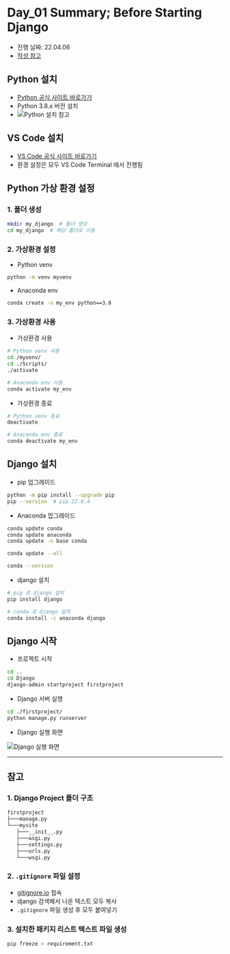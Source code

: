 # Day_01 Summary; Before Starting Django

- 진행 날짜: 22.04.06
- [작성 참고](https://github.com/aiffelDjango/KUD/blob/main/README/Setting/1.Setting.md)

## Python 설치

- [Python 공식 사이트 바로가기](https://www.python.org/downloads/windows/)
- Python 3.8.x 버전 설치
- ![Python 설치 참고](https://github.com/aiffelDjango/KUD/raw/main/README/Setting/img/1.png)

## VS Code 설치

- [VS Code 공식 사이트 바로가기](https://code.visualstudio.com/download)
- 환경 설정은 모두 VS Code Terminal 에서 진행됨

## Python 가상 환경 설정

### 1. 폴더 생성

```bash
mkdir my_django  # 폴더 생성
cd my_django  # 해당 폴더로 이동
```

### 2. 가상환경 설정

- Python venv

```bash
python -m venv myvenv
```

- Anaconda env

```bash
conda create -n my_env python==3.8
```

### 3. 가상환경 사용

- 가상환경 사용

```bash
# Python venv 사용
cd /myvenv/
cd ./Scripts/
./activate

# Anaconda env 사용
conda activate my_env
```

- 가상환경 종료

```bash
# Python venv 종료
deactivate

# Anaconda env 종료
conda deactivate my_env
```

## Django 설치

- pip 업그레이드

```bash
python -m pip install --upgrade pip
pip --version  # pip 22.0.4
```

- Anaconda 업그레이드

```bash
conda update conda
conda update anaconda
conda update -n base conda

conda update --all

conda --version
```

- django 설치

```bash
# pip 로 django 설치
pip install django

# conda 로 django 설치
conda install -c anaconda django
```

## Django 시작

- 프로젝트 시작

```bash
cd ..
cd Django
django-admin startproject firstproject
```

- Django 서버 실행

```bash
cd ./firstproject/
python manage.py runserver
```

- Django 실행 화면

![Django 실행 화면](https://github.com/aiffelDjango/KUD/raw/main/README/Setting/img/4.png)

---

## 참고

### 1. Django Project 폴더 구조

```bash
firstproject
├───manage.py
└───mysite
   ├───__init__.py
   ├───asgi.py
   ├───settings.py
   ├───urls.py
   └───wsgi.py
```

### 2. `.gitignore` 파일 설정

- [gitignore.io](https://www.toptal.com/developers/gitignore) 접속
- django 검색해서 나온 텍스트 모두 복사
- `.gitignore` 파일 생성 후 모두 붙여넣기

### 3. 설치한 패키지 리스트 텍스트 파일 생성

```bash
pip freeze > requirement.txt
```
